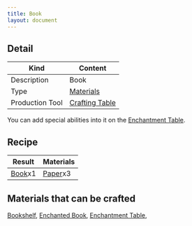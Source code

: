 ```yaml
---
title: Book
layout: document
---
```

## Detail

|Kind|Content|
|---|---|
|Description|Book|
|Type|[Materials](Materials)|
|Production Tool|[Crafting Table](Crafting_Table)|

You can add special abilities into it on the [Enchantment Table](Enchantment_Table).

## Recipe

|Result|Materials|
|---|---|
|[Book](Book)x1|[Paper](Paper)x3|

## Materials that can be crafted

[Bookshelf](Bookshelf),
[Enchanted Book](Enchanted_Book),
[Enchantment Table](Enchantment_Table),
